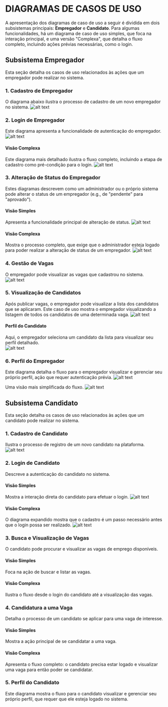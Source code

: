 # DIAGRAMAS DE CASOS DE USO

A apresentação dos diagramas de caso de uso a seguir é dividida em dois subsistemas principais: **Empregador** e **Candidato**. Para algumas funcionalidades, há um diagrama de caso de uso simples, que foca na interação principal, e uma versão "Complexa", que detalha o fluxo completo, incluindo ações prévias necessárias, como o login.

## Subsistema Empregador
Esta seção detalha os casos de uso relacionados às ações que um empregador pode realizar no sistema.

### 1. Cadastro de Empregador
O diagrama abaixo ilustra o processo de cadastro de um novo empregador no sistema.
![alt text](../images/use-case-image/cadastroEmpregador-UseCase.png)

### 2. Login de Empregador
Este diagrama apresenta a funcionalidade de autenticação do empregador.
![alt text](../images/use-case-image/loginEmpregador-UseCase.png)

#### Visão Complexa
Este diagrama mais detalhado ilustra o fluxo completo, incluindo a etapa de cadastro como pré-condição para o login.
![alt text](../images/use-case-image/loginEmpregadorComplex-UseCase.png)

### 3. Alteração de Status do Empregador
Estes diagramas descrevem como um administrador ou o próprio sistema pode alterar o status de um empregador (e.g., de "pendente" para "aprovado").

#### Visão Simples
Apresenta a funcionalidade principal de alteração de status.
![alt text](../images/use-case-image/alterarStatusEmpregador-Use-Case.png)

#### Visão Complexa
Mostra o processo completo, que exige que o administrador esteja logado para poder realizar a alteração de status de um empregador.
![alt text](../images/use-case-image/mudarStatusEmpregadorComplex-UserCase.png)


### 4. Gestão de Vagas
O empregador pode visualizar as vagas que cadastrou no sistema.
![alt text](../images/use-case-image/visualizaVagasEmpregador-UserCase.png)


### 5. Visualização de Candidatos
Após publicar vagas, o empregador pode visualizar a lista dos candidatos que se aplicaram. Este caso de uso mostra o empregador visualizando a listagem de todos os candidatos de uma determinada vaga.
![alt text](../images/use-case-image/empregador/visualizaListaEmpregador-UseCase.png)


#### Perfil do Candidato
Aqui, o empregador seleciona um candidato da lista para visualizar seu perfil detalhado.											
![alt text](../images/use-case-image/empregador/visualizaCandidatoEmpregador-UseCase.png)


### 6. Perfil do Empregador
Este diagrama detalha o fluxo para o empregador visualizar e gerenciar seu próprio perfil, ação que requer autenticação prévia.
![alt text](../images/use-case-image/empregador/perfilEmpregadorComplex-UserCase.png)

Uma visão mais simplificada do fluxo.
![alt text](../images/use-case-image/perfilEmpregador-UserCase.png)

## Subsistema Candidato
Esta seção detalha os casos de uso relacionados às ações que um candidato pode realizar no sistema.


### 1. Cadastro de Candidato
Ilustra o processo de registro de um novo candidato na plataforma.
![alt text](../images/use-case-image/candidato/cadastroCandidato-UseCase.png)

### 2. Login de Candidato
Descreve a autenticação do candidato no sistema.

#### Visão Simples
Mostra a interação direta do candidato para efetuar o login.
![alt text](../images/use-case-image/candidato/loginCandidato-UseCase.png)

#### Visão Complexa
O diagrama expandido mostra que o cadastro é um passo necessário antes que o login possa ser realizado.
![alt text](../images/use-case-image/candidato/loginCandidatoComplex-UseCase.png)

### 3. Busca e Visualização de Vagas
O candidato pode procurar e visualizar as vagas de emprego disponíveis.

#### Visão Simples
Foca na ação de buscar e listar as vagas.

#### Visão Complexa
Ilustra o fluxo desde o login do candidato até a visualização das vagas.

### 4. Candidatura a uma Vaga
Detalha o processo de um candidato se aplicar para uma vaga de interesse.

#### Visão Simples
Mostra a ação principal de se candidatar a uma vaga.

#### Visão Complexa
Apresenta o fluxo completo: o candidato precisa estar logado e visualizar uma vaga para então poder se candidatar.

### 5. Perfil do Candidato
Este diagrama mostra o fluxo para o candidato visualizar e gerenciar seu próprio perfil, que requer que ele esteja logado no sistema.